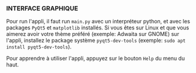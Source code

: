 ### INTERFACE GRAPHIQUE

Pour run l'appli, il faut run `main.py` avec un interpréteur python, et avec les packages `PyQt5` et `matplotlib` installés. Si vous êtes sur Linux et que vous aimerez avoir votre thème préféré (exemple: Adwaita sur GNOME) sur l'appli, installez le package système `pyqt5-dev-tools` (exemple: `sudo apt install pyqt5-dev-tools`).

Pour apprendre à utiliser l'appli, appuyez sur le bouton `Help` du menu du haut.

